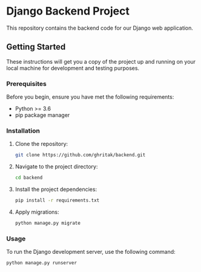 # Django Backend Project

This repository contains the backend code for our Django web application.

## Getting Started

These instructions will get you a copy of the project up and running on your local machine for development and testing purposes.

### Prerequisites

Before you begin, ensure you have met the following requirements:

- Python >= 3.6
- pip package manager

### Installation

1. Clone the repository:

    ```bash
    git clone https://github.com/ghritak/backend.git
    ```

2. Navigate to the project directory:

    ```bash
    cd backend
    ```

3. Install the project dependencies:

    ```bash
    pip install -r requirements.txt
    ```

4. Apply migrations:

    ```bash
    python manage.py migrate
    ```

### Usage

To run the Django development server, use the following command:

```bash
python manage.py runserver
